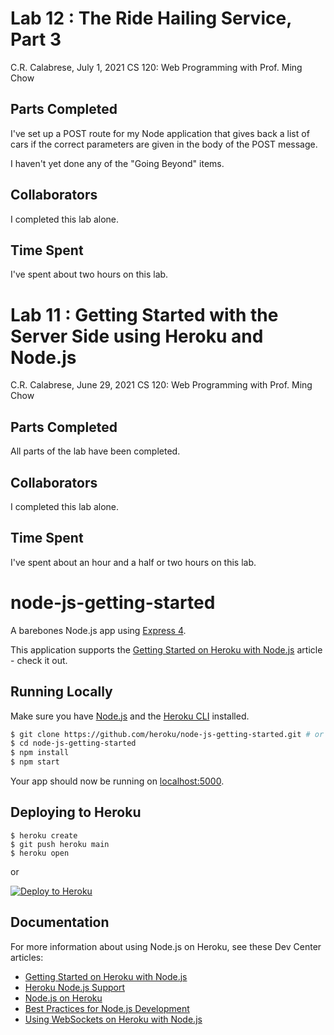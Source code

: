 # Lab 12 : The Ride Hailing Service, Part 3
C.R. Calabrese, July 1, 2021
CS 120: Web Programming with Prof. Ming Chow

## Parts Completed
I've set up a POST route for my Node application that gives back a list of cars if the correct
parameters are given in the body of the POST message.

I haven't yet done any of the "Going Beyond" items.

## Collaborators
I completed this lab alone.

## Time Spent
I've spent about two hours on this lab.


# Lab 11 : Getting Started with the Server Side using Heroku and Node.js

C.R. Calabrese, June 29, 2021
CS 120: Web Programming with Prof. Ming Chow

## Parts Completed
All parts of the lab have been completed.

## Collaborators
I completed this lab alone.

## Time Spent
I've spent about an hour and a half or two hours on this lab.


# node-js-getting-started

A barebones Node.js app using [Express 4](http://expressjs.com/).

This application supports the [Getting Started on Heroku with Node.js](https://devcenter.heroku.com/articles/getting-started-with-nodejs) article - check it out.

## Running Locally

Make sure you have [Node.js](http://nodejs.org/) and the [Heroku CLI](https://cli.heroku.com/) installed.

```sh
$ git clone https://github.com/heroku/node-js-getting-started.git # or clone your own fork
$ cd node-js-getting-started
$ npm install
$ npm start
```

Your app should now be running on [localhost:5000](http://localhost:5000/).

## Deploying to Heroku

```
$ heroku create
$ git push heroku main
$ heroku open
```
or

[![Deploy to Heroku](https://www.herokucdn.com/deploy/button.png)](https://heroku.com/deploy)

## Documentation

For more information about using Node.js on Heroku, see these Dev Center articles:

- [Getting Started on Heroku with Node.js](https://devcenter.heroku.com/articles/getting-started-with-nodejs)
- [Heroku Node.js Support](https://devcenter.heroku.com/articles/nodejs-support)
- [Node.js on Heroku](https://devcenter.heroku.com/categories/nodejs)
- [Best Practices for Node.js Development](https://devcenter.heroku.com/articles/node-best-practices)
- [Using WebSockets on Heroku with Node.js](https://devcenter.heroku.com/articles/node-websockets)
